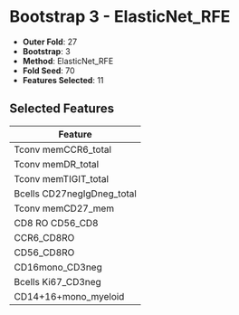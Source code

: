 # Bootstrap 3 - ElasticNet_RFE

- **Outer Fold**: 27
- **Bootstrap**: 3
- **Method**: ElasticNet_RFE
- **Fold Seed**: 70
- **Features Selected**: 11

## Selected Features

| Feature |
|---------|
| Tconv memCCR6_total |
| Tconv memDR_total |
| Tconv memTIGIT_total |
| Bcells CD27negIgDneg_total |
| Tconv memCD27_mem |
| CD8 RO CD56_CD8 |
| CCR6_CD8RO |
| CD56_CD8RO |
| CD16mono_CD3neg |
| Bcells Ki67_CD3neg |
| CD14+16+mono_myeloid |
